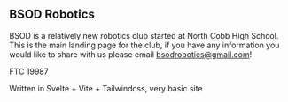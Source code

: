 
## BSOD Robotics

BSOD is a relatively new robotics club started at North Cobb High School. This is the main landing page for the club, if you have any information you would like to share with us please email bsodrobotics@gmail.com!

FTC 19987

Written in Svelte + Vite + Tailwindcss, very basic site
